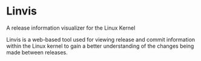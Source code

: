 # Linvis
A release information visualizer for the Linux Kernel

Linvis is a web-based tool used for viewing release and commit information within
the Linux kernel to gain a better understanding of the changes being made between
releases.
